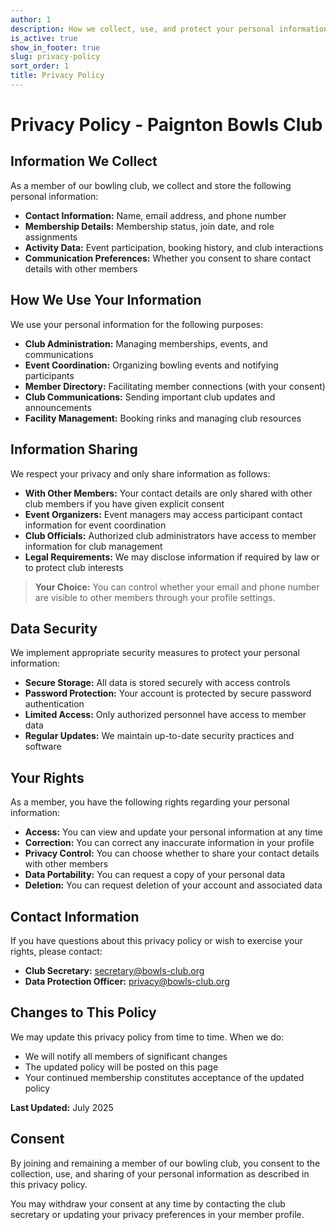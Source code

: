 ```yaml
---
author: 1
description: How we collect, use, and protect your personal information
is_active: true
show_in_footer: true
slug: privacy-policy
sort_order: 1
title: Privacy Policy
---
```


# Privacy Policy - Paignton Bowls Club

## Information We Collect

As a member of our bowling club, we collect and store the following personal information:

- **Contact Information:** Name, email address, and phone number
- **Membership Details:** Membership status, join date, and role assignments
- **Activity Data:** Event participation, booking history, and club interactions
- **Communication Preferences:** Whether you consent to share contact details with other members

## How We Use Your Information

We use your personal information for the following purposes:

- **Club Administration:** Managing memberships, events, and communications
- **Event Coordination:** Organizing bowling events and notifying participants
- **Member Directory:** Facilitating member connections (with your consent)
- **Club Communications:** Sending important club updates and announcements
- **Facility Management:** Booking rinks and managing club resources

## Information Sharing

We respect your privacy and only share information as follows:

- **With Other Members:** Your contact details are only shared with other club members if you have given explicit consent
- **Event Organizers:** Event managers may access participant contact information for event coordination
- **Club Officials:** Authorized club administrators have access to member information for club management
- **Legal Requirements:** We may disclose information if required by law or to protect club interests

> **Your Choice:** You can control whether your email and phone number are visible to other members through your profile settings.

## Data Security

We implement appropriate security measures to protect your personal information:

- **Secure Storage:** All data is stored securely with access controls
- **Password Protection:** Your account is protected by secure password authentication
- **Limited Access:** Only authorized personnel have access to member data
- **Regular Updates:** We maintain up-to-date security practices and software

## Your Rights

As a member, you have the following rights regarding your personal information:

- **Access:** You can view and update your personal information at any time
- **Correction:** You can correct any inaccurate information in your profile
- **Privacy Control:** You can choose whether to share your contact details with other members
- **Data Portability:** You can request a copy of your personal data
- **Deletion:** You can request deletion of your account and associated data

## Contact Information

If you have questions about this privacy policy or wish to exercise your rights, please contact:

- **Club Secretary:** secretary@bowls-club.org
- **Data Protection Officer:** privacy@bowls-club.org

## Changes to This Policy

We may update this privacy policy from time to time. When we do:

- We will notify all members of significant changes
- The updated policy will be posted on this page
- Your continued membership constitutes acceptance of the updated policy

**Last Updated:** July 2025

## Consent

By joining and remaining a member of our bowling club, you consent to the collection, use, and sharing of your personal information as described in this privacy policy.

You may withdraw your consent at any time by contacting the club secretary or updating your privacy preferences in your member profile.